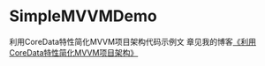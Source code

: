 # SimpleMVVMDemo
利用CoreData特性简化MVVM项目架构代码示例文
章见我的博客[《利用CoreData特性简化MVVM项目架构》](https://skyshen.cn/liyongcoredatatexingjianhuamvvmxiangmujiagou/)
